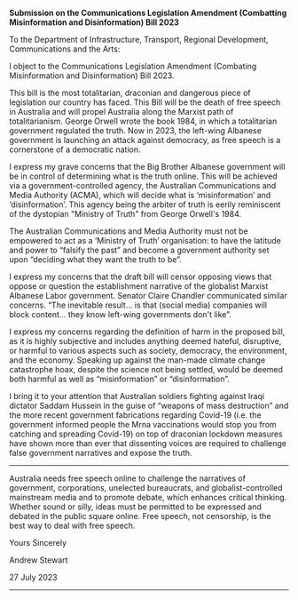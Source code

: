 **Submission on the Communications Legislation Amendment (Combatting Misinformation and Disinformation) Bill 2023**

To the Department of Infrastructure, Transport, Regional Development, Communications and the Arts:

l object to the Communications Legislation Amendment (Combating Misinformation and Disinformation) Bill 2023.

This bill is the most totalitarian, draconian and dangerous piece of legislation our country has faced. This Bill will be the death of free speech in
Australia and will propel Australia along the Marxist path of totalitarianism. George Orwell wrote the book 1984, in which a totalitarian government
regulated the truth. Now in 2023, the left-wing Albanese government is launching an attack against democracy, as free speech is a cornerstone of a
democratic nation.

I express my grave concerns that the Big Brother Albanese government will be in control of determining what is the truth online. This will be achieved
via a government-controlled agency, the Australian Communications and Media Authority (ACMA), which will decide what is ‘misinformation’ and
‘disinformation’. This agency being the arbiter of truth is eerily reminiscent of the dystopian "Ministry of Truth" from George Orwell's 1984.

The Australian Communications and Media Authority must not be empowered to act as a ‘Ministry of Truth’ organisation: to have the latitude and
power to “falsify the past” and become a government authority set upon “deciding what they want the truth to be”.

I express my concerns that the draft bill will censor opposing views that oppose or question the establishment narrative of the globalist Marxist
Albanese Labor government. Senator Claire Chandler communicated similar concerns. “The inevitable result… is that (social media) companies will
block content… they know left-wing governments don't like”.

I express my concerns regarding the definition of harm in the proposed bill, as it is highly subjective and includes anything deemed hateful, disruptive,
or harmful to various aspects such as society, democracy, the environment, and the economy. Speaking up against the man-made climate change
catastrophe hoax, despite the science not being settled, would be deemed both harmful as well as “misinformation” or “disinformation”.

I bring it to your attention that Australian soldiers fighting against Iraqi dictator Saddam Hussein in the guise of “weapons of mass destruction” and the
more recent government fabrications regarding Covid-19 (i.e. the government informed people the Mrna vaccinations would stop you from catching
and spreading Covid-19) on top of draconian lockdown measures have shown more than ever that dissenting voices are required to challenge false
government narratives and expose the truth.


-----

Australia needs free speech online to challenge the narratives of government, corporations, unelected bureaucrats, and globalist-controlled
mainstream media and to promote debate, which enhances critical thinking. Whether sound or silly, ideas must be permitted to be expressed and
debated in the public square online. Free speech, not censorship, is the best way to deal with free speech.

Yours Sincerely

Andrew Stewart

27 July 2023


-----

